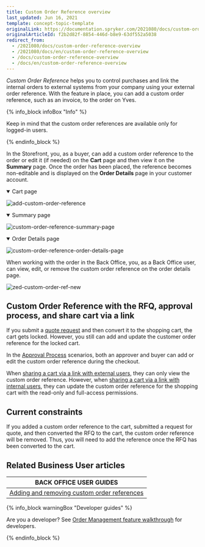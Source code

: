 ```yaml
---
title: Custom Order Reference overview
last_updated: Jun 16, 2021
template: concept-topic-template
originalLink: https://documentation.spryker.com/2021080/docs/custom-order-reference-overview
originalArticleId: f2b2d82f-8854-446d-b8e9-63df552a5038
redirect_from:
  - /2021080/docs/custom-order-reference-overview
  - /2021080/docs/en/custom-order-reference-overview
  - /docs/custom-order-reference-overview
  - /docs/en/custom-order-reference-overview
---
```


*Custom Order Reference* helps you to control purchases and link the internal orders to external systems from your company using your external order reference. With the feature in place, you can add a custom order reference, such as an invoice, to the order on Yves.

{% info_block infoBox "Info" %}

Keep in mind that the custom order references are available only for logged-in users.

{% endinfo_block %}


In the Storefront, you, as a buyer, can add a custom order reference to the order or edit it (if needed) on the **Cart** page and then view it on the **Summary** page. Once the order has been placed, the reference becomes non-editable and is displayed on the **Order Details** page in your customer account.

<details open>
<summary markdown='span'>Cart page</summary>

![add-custom-order-reference](https://spryker.s3.eu-central-1.amazonaws.com/docs/Features/Order+Management/Custom+Order+Reference/add-custom-order-reference.gif)

</details>

<details open>
<summary markdown='span'>Summary page</summary>

![custom-order-reference-summary-page](https://spryker.s3.eu-central-1.amazonaws.com/docs/Features/Order+Management/Custom+Order+Reference/custom-order-reference-summary-page.png)

</details>

<details open>

<summary markdown='span'>Order Details page </summary>

![custom-order-reference-order-details-page](https://spryker.s3.eu-central-1.amazonaws.com/docs/Features/Order+Management/Custom+Order+Reference/custom-order-reference-order-details-page.gif)

</details>

When working with the order in the Back Office, you, as a Back Office user, can view, edit, or remove the custom order reference on the order details page.

![zed-custom-order-ref-new](https://spryker.s3.eu-central-1.amazonaws.com/docs/Features/Order+Management/Custom+Order+Reference/zed-change-custom-order-reference.gif)

## Custom Order Reference with the RFQ, approval process, and share cart via a link
If you submit a [quote request](/docs/scos/user/features/quotation-process-feature-overview.html) and then convert it to the shopping cart, the cart gets locked. However, you still can add and update the customer order reference for the locked cart.

In the [Approval Process](/docs/scos/user/features/approval-process-feature-overview.html) scenarios, both an approver and buyer can add or edit the custom order reference during the checkout.

When [sharing a cart via a link with external users](/docs/scos/user/features/persistent-cart-sharing-feature-overview.html), they can only view the custom order reference. However, when [sharing a cart via a link with internal users](/docs/scos/user/features/persistent-cart-sharing-feature-overview.html), they can update the custom order reference for the shopping cart with the read-only and full-access permissions.


## Current constraints

If you added a custom order reference to the cart, submitted a request for quote, and then converted the RFQ to the cart, the custom order reference will be removed. Thus, you will need to add the reference once the RFQ has been converted to the cart.

## Related Business User articles

|BACK OFFICE USER GUIDES|
|---|
| [Adding and removing custom order references](/docs/scos/user/back-office-user-guides/sales/orders/adding-and-removing-custom-order-references.html) |

{% info_block warningBox "Developer guides" %}

Are you a developer? See [Order Management feature walkthrough](/docs/scos/dev/feature-walkthroughs/order-management-feature-walkthrough/order-management-feature-wakthrough.html) for developers.

{% endinfo_block %}
